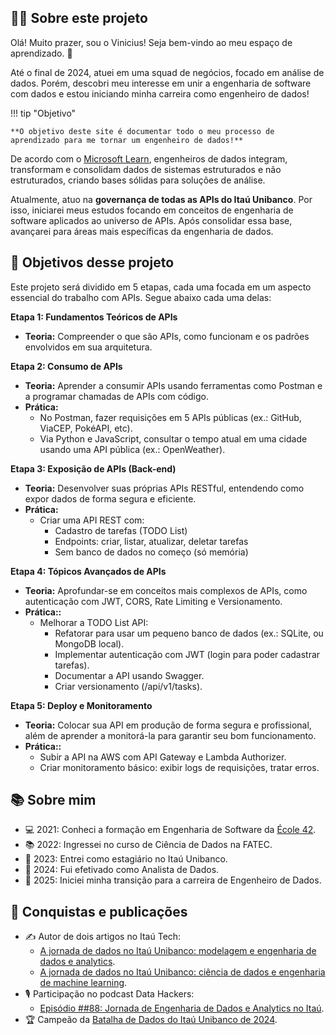 ## **👨‍💻 Sobre este projeto**

Olá! Muito prazer, sou o Vinicius! Seja bem-vindo ao meu espaço de aprendizado. 🚀

Até o final de 2024, atuei em uma squad de negócios, focado em análise de dados. Porém, descobri meu interesse em unir a engenharia de software com dados e estou iniciando minha carreira como engenheiro de dados!

!!! tip "Objetivo"

	**O objetivo deste site é documentar todo o meu processo de aprendizado para me tornar um engenheiro de dados!**

De acordo com o [Microsoft Learn](https://learn.microsoft.com/pt-br/training/career-paths/data-engineer), engenheiros de dados integram, transformam e consolidam dados de sistemas estruturados e não estruturados, criando bases sólidas para soluções de análise.

Atualmente, atuo na **governança de todas as APIs do Itaú Unibanco**. Por isso, iniciarei meus estudos focando em conceitos de engenharia de software aplicados ao universo de APIs. Após consolidar essa base, avançarei para áreas mais específicas da engenharia de dados.

## **🚀 Objetivos desse projeto**

Este projeto será dividido em 5 etapas, cada uma focada em um aspecto essencial do trabalho com APIs. Segue abaixo cada uma delas:

**Etapa 1: Fundamentos Teóricos de APIs**

- **Teoria:** Compreender o que são APIs, como funcionam e os padrões envolvidos em sua arquitetura.

**Etapa 2: Consumo de APIs**

- **Teoria:** Aprender a consumir APIs usando ferramentas como Postman e a programar chamadas de APIs com código.
- **Prática:**
	- No Postman, fazer requisições em 5 APIs públicas (ex.: GitHub, ViaCEP, PokéAPI, etc).
	- Via Python e JavaScript, consultar o tempo atual em uma cidade usando uma API pública (ex.: OpenWeather).

**Etapa 3: Exposição de APIs (Back-end)**

- **Teoria:** Desenvolver suas próprias APIs RESTful, entendendo como expor dados de forma segura e eficiente.
- **Prática:**
	- Criar uma API REST com:
		- Cadastro de tarefas (TODO List)
		- Endpoints: criar, listar, atualizar, deletar tarefas
		- Sem banco de dados no começo (só memória)

**Etapa 4: Tópicos Avançados de APIs**

- **Teoria:** Aprofundar-se em conceitos mais complexos de APIs, como autenticação com JWT, CORS, Rate Limiting e Versionamento.
- **Prática::**
	- Melhorar a TODO List API:
		- Refatorar para usar um pequeno banco de dados (ex.: SQLite, ou MongoDB local).
		- Implementar autenticação com JWT (login para poder cadastrar tarefas).
		- Documentar a API usando Swagger.
		- Criar versionamento (/api/v1/tasks).

**Etapa 5: Deploy e Monitoramento**

- **Teoria:** Colocar sua API em produção de forma segura e profissional, além de aprender a monitorá-la para garantir seu bom funcionamento.
- **Prática::**
	- Subir a API na AWS com API Gateway e Lambda Authorizer.
	- Criar monitoramento básico: exibir logs de requisições, tratar erros.

## **📚 Sobre mim**

- 💻 2021: Conheci a formação em Engenharia de Software da [École 42](https://42.fr/en/homepage/).
- 📚 2022: Ingressei no curso de Ciência de Dados na FATEC.
- 💼 2023: Entrei como estagiário no Itaú Unibanco.
- 🎯 2024: Fui efetivado como Analista de Dados.
- 🚀 2025: Iniciei minha transição para a carreira de Engenheiro de Dados.

## **📝 Conquistas e publicações**

- ✍️ Autor de dois artigos no Itaú Tech:
	- [A jornada de dados no Itaú Unibanco: modelagem e engenharia de dados e analytics](https://medium.com/itautech/a-jornada-de-dados-no-ita%C3%BA-unibanco-modelagem-e-engenharia-de-dados-e-analytics-6dfd9e5d66cc).
	- [A jornada de dados no Itaú Unibanco: ciência de dados e engenharia de machine learning](https://medium.com/itautech/a-jornada-de-dados-no-ita%C3%BA-unibanco-ci%C3%AAncia-de-dados-e-engenharia-de-machine-learning-d15311dbf38e).
- 🎙️ Participação no podcast Data Hackers:
	- [Episódio ##88: Jornada de Engenharia de Dados e Analytics no Itaú](https://medium.com/data-hackers/jornada-de-engenharia-de-dados-e-analytics-no-ita%C3%BA-data-hackers-podcast-88-5518d40f2b38).
- 🏆 Campeão da [Batalha de Dados do Itaú Unibanco de 2024](https://www.linkedin.com/posts/viniciusrio_vencedores-da-batalha-de-dados-do-ita%C3%BA-unibanco-activity-7224895881529974784-CuUD?utm_source=share&utm_medium=member_desktop).
